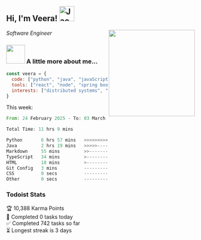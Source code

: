 <h2> Hi, I'm Veera! <img src="https://raw.githubusercontent.com/Tarikul-Islam-Anik/Animated-Fluent-Emojis/master/Emojis/Activities/Jack-O-Lantern.png" alt="Jack-O-Lantern" width="40" height="40" /></h2>
<img align='right' src="https://user-images.githubusercontent.com/74038190/213911110-aedbef38-a29f-4b6b-a65c-11608b4f75a5.gif" width="230">
<p><em>Software Engineer</em></p>


### <img src="https://user-images.githubusercontent.com/74038190/216656963-09118229-8a9e-4af0-910c-c37f35f2e210.gif" width="50"> A little more about me...  

```javascript
const veera = {
  code: ["python", "java", "javaScript", "typeScript", "c++"],
  tools: ["react", "node", "spring boot", "docker", "next.JS", "aws"],
  interests: ["distributed systems", "enterprise software", "parallel computing", "cloud computing", "machine learning", "AI"]
}
```
This week:
<!--START_SECTION:waka-->

```rust
From: 24 February 2025 - To: 03 March 2025

Total Time: 11 hrs 9 mins

Python       6 hrs 57 mins   >>>>>>>>>>>>>>>>---------   62.41 %
Java         2 hrs 19 mins   >>>>>--------------------   20.81 %
Markdown     55 mins         >>-----------------------   08.26 %
TypeScript   34 mins         >------------------------   05.11 %
HTML         18 mins         >------------------------   02.82 %
Git Config   3 mins          -------------------------   00.51 %
CSS          0 secs          -------------------------   00.02 %
Other        0 secs          -------------------------   00.02 %
```

<!--END_SECTION:waka-->


### Todoist Stats

<!-- TODO-IST:START -->
🏆  10,388 Karma Points           
🌸  Completed 0 tasks today           
✅  Completed 742 tasks so far           
⏳  Longest streak is 3 days
<!-- TODO-IST:END -->
<!--
Profile views:
[![](https://visitcount.itsvg.in/api?id=veeravivekt&label=Profile%20Views&color=1&icon=2&pretty=false)](https://visitcount.itsvg.in)
-->
